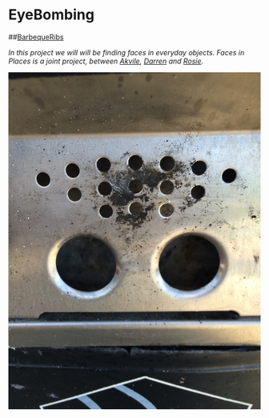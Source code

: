 # EyeBombing

##[BarbequeRibs](https://github.com/BarbequeRibs)

*In this project we will will be finding faces in everyday objects. Faces in Places is a joint project, between [Akvile](https://github.com/aiharachan), [Darren](https://github.com/doutram) and [Rosie](https://github.com/rosiebuddell).*

![image](https://github.com/BarbequeRibs/chicken-wing/blob/master/IMG_6628.jpg?raw=true)